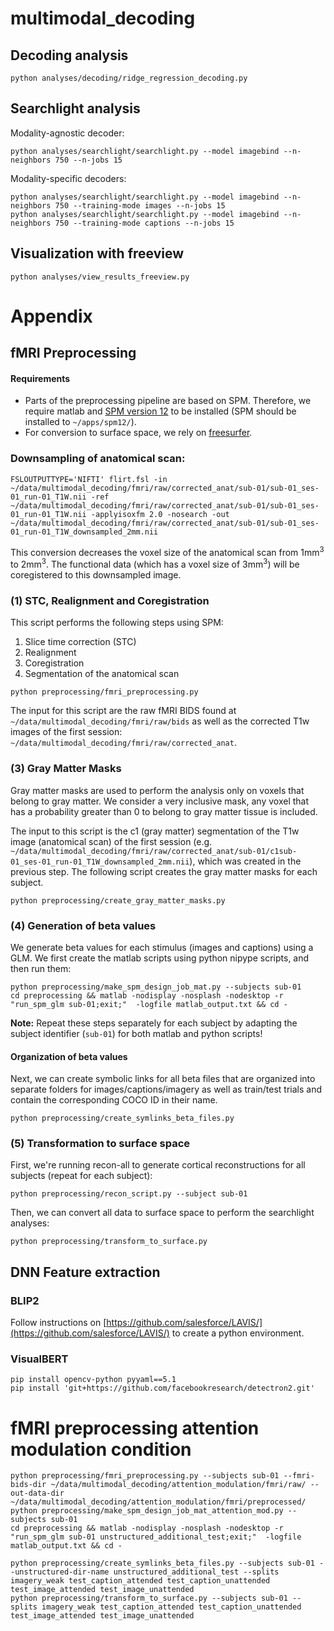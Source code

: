 # multimodal_decoding

## Decoding analysis
```
python analyses/decoding/ridge_regression_decoding.py
```


## Searchlight analysis

Modality-agnostic decoder:
```
python analyses/searchlight/searchlight.py --model imagebind --n-neighbors 750 --n-jobs 15

```
Modality-specific decoders:
```
python analyses/searchlight/searchlight.py --model imagebind --n-neighbors 750 --training-mode images --n-jobs 15
python analyses/searchlight/searchlight.py --model imagebind --n-neighbors 750 --training-mode captions --n-jobs 15
```
## Visualization with freeview


```
python analyses/view_results_freeview.py 
```


# Appendix 

## fMRI Preprocessing

#### Requirements

- Parts of the preprocessing pipeline are based on SPM. Therefore, we require matlab and
[SPM version 12](https://www.fil.ion.ucl.ac.uk/spm/software/spm12/) to be installed
(SPM should be installed to `~/apps/spm12/`).
- For conversion to surface space, we rely on [freesurfer](https://surfer.nmr.mgh.harvard.edu/fswiki/DownloadAndInstall).


### Downsampling of anatomical scan:
```
FSLOUTPUTTYPE='NIFTI' flirt.fsl -in ~/data/multimodal_decoding/fmri/raw/corrected_anat/sub-01/sub-01_ses-01_run-01_T1W.nii -ref ~/data/multimodal_decoding/fmri/raw/corrected_anat/sub-01/sub-01_ses-01_run-01_T1W.nii -applyisoxfm 2.0 -nosearch -out ~/data/multimodal_decoding/fmri/raw/corrected_anat/sub-01/sub-01_ses-01_run-01_T1W_downsampled_2mm.nii

```

This conversion decreases the voxel size of the anatomical scan from 1mm<sup>3</sup> to 2mm<sup>3</sup>. The functional
data (which has a voxel size of 3mm<sup>3</sup>) will be coregistered to this downsampled image. 


### (1) STC, Realignment and Coregistration

This script performs the following steps using SPM: 
1. Slice time correction (STC)
2. Realignment
3. Coregistration
4. Segmentation of the anatomical scan

```
python preprocessing/fmri_preprocessing.py
```

The input for this script are the raw fMRI BIDS found at `~/data/multimodal_decoding/fmri/raw/bids` as well as 
the corrected T1w images of the first session: `~/data/multimodal_decoding/fmri/raw/corrected_anat`.



### (3) Gray Matter Masks

Gray matter masks are used to perform the analysis only on voxels that belong to gray matter.
We consider a very inclusive mask, any voxel that has a probability greater than 0 to belong to gray matter tissue is
included. 

The input to this script is the c1 (gray matter) segmentation of the T1w image (anatomical scan) of the first session
(e.g. `~/data/multimodal_decoding/fmri/raw/corrected_anat/sub-01/c1sub-01_ses-01_run-01_T1W_downsampled_2mm.nii`), which
was created in the previous step.
The following script creates the gray matter masks for each subject.
```
python preprocessing/create_gray_matter_masks.py
```

### (4) Generation of beta values

We generate beta values for each stimulus (images and captions) using a GLM.
We first create the matlab scripts using python nipype scripts, and then run them:

```
python preprocessing/make_spm_design_job_mat.py --subjects sub-01
cd preprocessing && matlab -nodisplay -nosplash -nodesktop -r "run_spm_glm sub-01;exit;"  -logfile matlab_output.txt && cd -
```

__Note:__ Repeat these steps separately for each subject by adapting the subject identifier (`sub-01`) for both matlab
and python scripts!

#### Organization of beta values
Next, we can create symbolic links for all beta files that are organized into separate folders for
images/captions/imagery as well as train/test trials and contain the corresponding COCO ID in their name.

```
python preprocessing/create_symlinks_beta_files.py
```


### (5) Transformation to surface space

First, we're running recon-all to generate cortical reconstructions for all subjects (repeat for each subject):
```
python preprocessing/recon_script.py --subject sub-01
```

Then, we can convert all data to surface space to perform the searchlight analyses:

```
python preprocessing/transform_to_surface.py
```


## DNN Feature extraction 

### BLIP2

Follow instructions on [https://github.com/salesforce/LAVIS/](https://github.com/salesforce/LAVIS/) to create a python
environment.

### VisualBERT

```
pip install opencv-python pyyaml==5.1
pip install 'git+https://github.com/facebookresearch/detectron2.git'
```

# fMRI preprocessing attention modulation condition

```
python preprocessing/fmri_preprocessing.py --subjects sub-01 --fmri-bids-dir ~/data/multimodal_decoding/attention_modulation/fmri/raw/ --out-data-dir ~/data/multimodal_decoding/attention_modulation/fmri/preprocessed/
python preprocessing/make_spm_design_job_mat_attention_mod.py --subjects sub-01
cd preprocessing && matlab -nodisplay -nosplash -nodesktop -r "run_spm_glm sub-01 unstructured_additional_test;exit;"  -logfile matlab_output.txt && cd -

python preprocessing/create_symlinks_beta_files.py --subjects sub-01 --unstructured-dir-name unstructured_additional_test --splits imagery_weak test_caption_attended test_caption_unattended test_image_attended test_image_unattended
python preprocessing/transform_to_surface.py --subjects sub-01 --splits imagery_weak test_caption_attended test_caption_unattended test_image_attended test_image_unattended
```